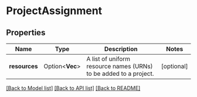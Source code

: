 # ProjectAssignment

## Properties

Name | Type | Description | Notes
------------ | ------------- | ------------- | -------------
**resources** | Option<**Vec<String>**> | A list of uniform resource names (URNs) to be added to a project. | [optional]

[[Back to Model list]](../README.md#documentation-for-models) [[Back to API list]](../README.md#documentation-for-api-endpoints) [[Back to README]](../README.md)


